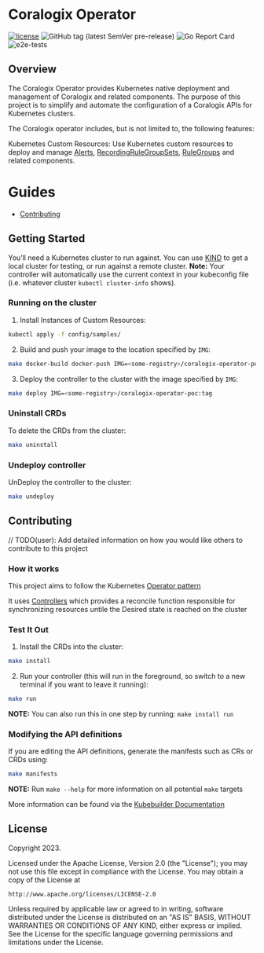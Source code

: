 # Coralogix Operator
[![license](https://img.shields.io/github/license/coralogix/coralogix-operator-poc.svg)](https://raw.githubusercontent.com/coralogix/coralogix-operator-poc/main/LICENSE)
![GitHub tag (latest SemVer pre-release)](https://img.shields.io/github/v/tag/coralogix/coralogix-operator-poc.svg?include_prereleases&style=plastic)
![Go Report Card](https://goreportcard.com/badge/github.com/coralogix/coralogix-operator-poc)
![e2e-tests](https://github.com/coralogix/coralogix-operator-poc/actions/workflows/e2e-tests.yaml/badge.svg?style=plastic)

## Overview
The Coralogix Operator provides Kubernetes native deployment and management of Coralogix and related components. The purpose of this project is to simplify and automate the configuration of a Coralogix APIs for Kubernetes clusters.

The Coralogix operator includes, but is not limited to, the following features:

Kubernetes Custom Resources: Use Kubernetes custom resources to deploy and manage 
[Alerts](https://github.com/coralogix/coralogix-operator-poc/tree/main/config/samples/alerts), 
[RecordingRuleGroupSets](https://github.com/coralogix/coralogix-operator-poc/tree/main/config/samples/recordingrulegroupset),
[RuleGroups](https://github.com/coralogix/coralogix-operator-poc/tree/main/config/samples/rulegroups) and related components.

# Guides

- [Contributing](CONTRIBUTING.md)


## Getting Started
You’ll need a Kubernetes cluster to run against. You can use [KIND](https://sigs.k8s.io/kind) to get a local cluster for testing, or run against a remote cluster.
**Note:** Your controller will automatically use the current context in your kubeconfig file (i.e. whatever cluster `kubectl cluster-info` shows).

### Running on the cluster
1. Install Instances of Custom Resources:

```sh
kubectl apply -f config/samples/
```

2. Build and push your image to the location specified by `IMG`:
	
```sh
make docker-build docker-push IMG=<some-registry>/coralogix-operator-poc:tag
```
	
3. Deploy the controller to the cluster with the image specified by `IMG`:

```sh
make deploy IMG=<some-registry>/coralogix-operator-poc:tag
```

### Uninstall CRDs
To delete the CRDs from the cluster:

```sh
make uninstall
```

### Undeploy controller
UnDeploy the controller to the cluster:

```sh
make undeploy
```

## Contributing
// TODO(user): Add detailed information on how you would like others to contribute to this project

### How it works
This project aims to follow the Kubernetes [Operator pattern](https://kubernetes.io/docs/concepts/extend-kubernetes/operator/)

It uses [Controllers](https://kubernetes.io/docs/concepts/architecture/controller/) 
which provides a reconcile function responsible for synchronizing resources untile the Desired state is reached on the cluster 

### Test It Out
1. Install the CRDs into the cluster:

```sh
make install
```

2. Run your controller (this will run in the foreground, so switch to a new terminal if you want to leave it running):

```sh
make run
```

**NOTE:** You can also run this in one step by running: `make install run`

### Modifying the API definitions
If you are editing the API definitions, generate the manifests such as CRs or CRDs using:

```sh
make manifests
```

**NOTE:** Run `make --help` for more information on all potential `make` targets

More information can be found via the [Kubebuilder Documentation](https://book.kubebuilder.io/introduction.html)

## License

Copyright 2023.

Licensed under the Apache License, Version 2.0 (the "License");
you may not use this file except in compliance with the License.
You may obtain a copy of the License at

    http://www.apache.org/licenses/LICENSE-2.0

Unless required by applicable law or agreed to in writing, software
distributed under the License is distributed on an "AS IS" BASIS,
WITHOUT WARRANTIES OR CONDITIONS OF ANY KIND, either express or implied.
See the License for the specific language governing permissions and
limitations under the License.

